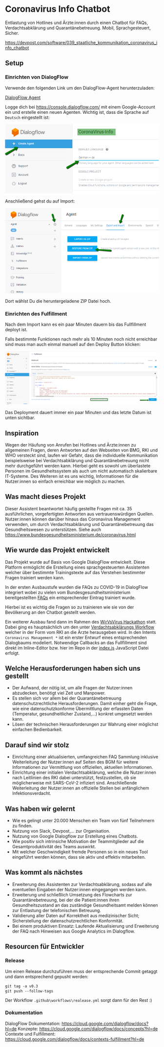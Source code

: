 # Coronavirus Info Chatbot

Entlastung von Hotlines und Ärzte:innen durch einen Chatbot für FAQs, Verdachtsabklärung und Quarantänebetreuung. Mobil, Sprachgesteuert, Sicher.

<https://devpost.com/software/039_staatliche_kommunikation_coronavirus_info_chatbot>

## Setup

### Einrichten von DialogFlow

Verwende den folgenden Link um den DialogFlow-Agent herunterzuladen:

[DialogFlow Agent](https://github.com/markusrt/coronavirus-info-chatbot/releases/latest/download/DialogFlow-Agent.zip)

Logge dich bei <https://console.dialogflow.com/> mit einem Google-Account ein und erstelle einen neuen Agenten. Wichtig ist,
dass die Sprache auf `Deutsch` eingestellt ist:

![DialogFlow -> Create Agent](documentation/create-agent.png)

Anschließend gehst du auf Import:

![Agent -> Settings -> Export and Import](documentation/import-agent.png)

Dort wählst Du die heruntergeladene ZIP Datei hoch.

### Einrichten des Fulfillment

Nach dem Import kann es ein paar Minuten dauern bis das Fullfillment deployt ist.

Falls bestimmte Funktionen nach mehr als 10 Minuten noch nicht erreichbar sind muss man auch einmal manuell auf den
Deploy Button klicken:

![Fulfillment -> Deploy](documentation/deploy-fulfillment.png)

Das Deployment dauert immer ein paar Minuten und das letzte Datum ist unten sichtbar.

## Inspiration

Wegen der Häufung von Anrufen bei Hotlines und Ärzte:innen zu allgemeinen Fragen, deren Antworten auf den Webseiten von BMG, RKI und WHO versteckt sind, laufen wir Gefahr, dass die individuelle Kommunikation beispielsweise bei Verdachtsabklärung und Quarantänebetreuung nicht mehr durchgeführt werden kann. Hierbei geht es sowohl um überlastete Personen im Gesundheitssystem als auch um nicht automatisch skalierbare IT-Systeme. Des Weiteren ist es uns wichtig, Informationen für die Nutzer:innen so einfach erreichbar wie möglich zu machen.

## Was macht dieses Projekt

Dieser Assistent beantwortet häufig gestellte Fragen mit ca. 35 ausführlichen, vorgefertigten Antworten aus vertrauenswürdigen Quellen. Nutzer:innen können darüber hinaus das Coronavirus Management verwenden, um durch Verdachtsabklärung und Quarantänebetreuung das Gesundheitswesen zu unterstützen. Siehe auch <https://www.bundesgesundheitsministerium.de/coronavirus.html>

## Wie wurde das Projekt entwickelt

Das Projekt wurde auf Basis von Google DialogFlow entwickelt. Diese Platform ermöglicht die Erstellung eines sprachgesteuerten
Assistenten welcher über bestimmte Trainingstexte auf das Verstehen bestimmter Fragen trainiert werden kann.

In der ersten Ausbaustufe wurden die FAQs zu COVID-19 in DialogFlow integriert wobei zu vielen vom Bundesgesundheitsministerium bereitgestellten [FAQs](https://www.bundesgesundheitsministerium.de/coronavirus.html) ein entsprechender Eintrag trainiert wurde.

Hierbei ist es wichtig die Fragen so zu trainieren wie sie von der Bevölkerung an den Chatbot gestellt werden.

Ein weiterer Ausbau fand dann im Rahmen des [WirVsVirus Hackathon](https://wirvsvirushackathon.org/) statt. Dabei ging es hauptsächlich um den unter [Verdachtsabklärungs Workflow](documentation/flowchart-case-detection-drawio.png) welcher in der Form vom RKI an die Ärzte herausgeben wird. In den Intents `Coronavirus Management *` ist ein erster Entwurf eines entsprechenden
Dialogbaums modeliert. Notwendige Callbacks an das Fullfillment sind direkt im Inline-Editor bzw. hier im Repo in der [index.js](functions/index.js) JavaScript Datei erfolgt.

## Welche Herausforderungen haben sich uns gestellt

* Der Aufwand, der nötig ist, um alle Fragen der Nutzer:innen abzudecken, benötigt viel Zeit und Manpower. 
* Es stellen sich vor allem bei der Quarantänebetreuung datenschutzrechtliche Herausforderungen. Damit einher geht die Frage, wie eine datenschutzkonforme Übermittlung der erfassten Daten (Temperatur, gesundheitlicher Zustand,...) konkret umgesetzt werden kann. 
* Lösen der technischen Herausforderungen zur Wahrung einer möglichst einfachen Bedienbarkeit.

## Darauf sind wir stolz

* Einrichtung einer aktualisierten, umfangreichen FAQ Sammlung inklusive Weiterleitung der Nutzer:innen auf Seiten des BGM für weitere Informationen zur Vermittlung von offiziellen, aktuellen Informationen.
* Einrichtung einer initialen Verdachtsabklärung, welche die Nutzer:innen nach Leitlinien des RKI dabei unterstützt, festzustellen, ob sie möglicherweise mit SARS-CoV-2 infiziert sind. Anschließende Weiterleitung der Nutzer:innen an offizielle Stellen bei anfänglichem Infektionsverdacht.

## Was haben wir gelernt

* Wie es gelingt unter 20.000 Menschen ein Team von fünf Teilnehmern zu finden.
* Nutzung von Slack, Devpost,... zur Organisation.
* Nutzung von Google Dialogflow zur Erstellung eines Chatbots.
* Wie positiv sich intrinsiche Motivation der Teammitglieder auf die Gesamtproduktivität des Teams auswirkt.
* Mit welcher Geschwindigkeit fremde Personen so in ein neues Tool eingeführt werden können, dass sie aktiv und effektiv mitarbeiten.

## Was kommt als nächstes

* Erweiterung des Assistenten zur Verdachtsabklärung, sodass auf alle eventuellen Eingaben der Nutzer:innen eingegangen werden kann.
* Erweiterung und schließlich Umsetzung des Flowcharts zur Quarantänebetreuung, bei der die Patient:innen ihren Gesundheitszustand an das zuständige Gesundheitsamt melden können zur Entlastung der telefonischen Betreuung.
* Validierung aller Daten auf Korrektheit aus medizinischer Sicht; Sicherstellung der datenschutzrechtlichen Konformität.
* Bei einem produktiven Einsatz: Laufende Aktualisierung und Erweiterung der FAQ nach Hinweisen aus Google Analytics im Dialogflow.

## Resourcen für Entwickler

### Release

Um einen Release durchzuführen muss der entsprechende Commit getaggt und dann entsprechend gepusht werden:

```
git tag -a v0.3
git push --follow-tags
```

Der Workflow `.github\workflows\realease.yml` sorgt dann für den Rest :)

### Dokumentation

DialogFlow Dokumentation: <https://cloud.google.com/dialogflow/docs?hl=de>
Konzepte: <https://cloud.google.com/dialogflow/docs/concepts?hl=de>
Contexte und Fulfillment: <https://cloud.google.com/dialogflow/docs/contexts-fulfillment?hl=de>
